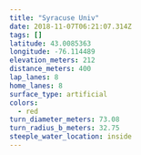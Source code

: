 ```yaml
---
title: "Syracuse Univ"
date: 2018-11-07T06:21:07.314Z
tags: []
latitude: 43.0085363
longitude: -76.114489
elevation_meters: 212
distance_meters: 400
lap_lanes: 8
home_lanes: 8
surface_type: artificial
colors: 
  - red
turn_diameter_meters: 73.08
turn_radius_b_meters: 32.75
steeple_water_location: inside
---
```

